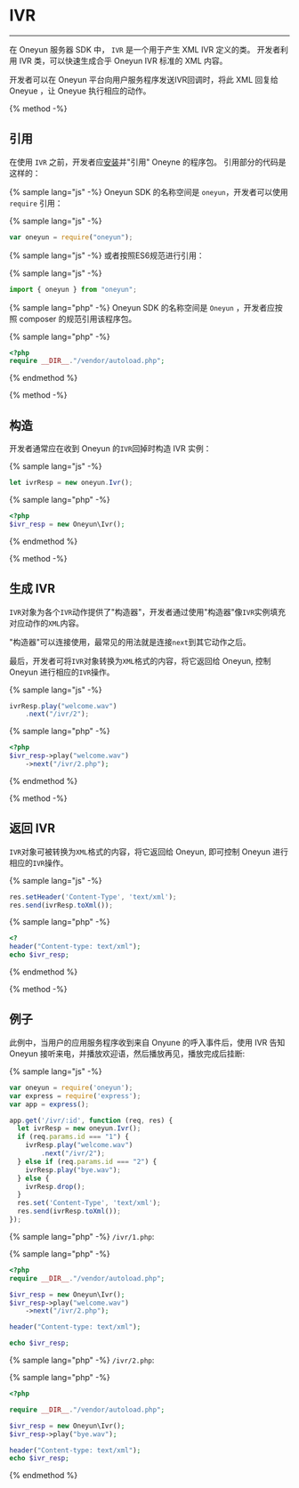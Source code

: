 # IVR

<!-- toc -->

 --------------------------------------------------------------------------------

在 Oneyun 服务器 SDK 中， `IVR` 是一个用于产生 XML IVR 定义的类。 开发者利用 IVR 类，可以快速生成合乎 Oneyun IVR 标准的 XML 内容。

开发者可以在 Oneyun 平台向用户服务程序发送IVR回调时，将此 XML 回复给 Oneyue ，让 Oneyue 执行相应的动作。

{% method -%}

## 引用

在使用 `IVR` 之前，开发者应[安装](../abstract.md#安装)并"引用" Oneyne 的程序包。 引用部分的代码是这样的：

{% sample lang="js" -%} Oneyun SDK 的名称空间是 `oneyun`，开发者可以使用 `require` 引用：

{% sample lang="js" -%}

```javascript
var oneyun = require("oneyun");
```

{% sample lang="js" -%} 或者按照ES6规范进行引用：

{% sample lang="js" -%}

```javascript
import { oneyun } from "oneyun";
```

{% sample lang="php" -%} Oneyun SDK 的名称空间是 `Oneyun` ，开发者应按照 composer 的规范引用该程序包。

{% sample lang="php" -%}

```php
<?php
require __DIR__."/vendor/autoload.php";

```

{% endmethod %}

{% method -%}

## 构造

开发者通常应在收到 Oneyun 的`IVR`回掉时构造 IVR 实例：

{% sample lang="js" -%}

```javascript
let ivrResp = new oneyun.Ivr();
```

{% sample lang="php" -%}

```php
<?php
$ivr_resp = new Oneyun\Ivr();
```

{% endmethod %}

{% method -%}

## 生成 IVR

`IVR`对象为各个`IVR`动作提供了"构造器"，开发者通过使用"构造器"像`IVR`实例填充对应动作的`XML`内容。

"构造器"可以连接使用，最常见的用法就是连接`next`到其它动作之后。

最后，开发者可将`IVR`对象转换为`XML`格式的内容，将它返回给 Oneyun, 控制 Oneyun 进行相应的`IVR`操作。

{% sample lang="js" -%}

```javascript
ivrResp.play("welcome.wav")
    .next("/ivr/2");
```

{% sample lang="php" -%}

```php
<?php
$ivr_resp->play("welcome.wav")
    ->next("/ivr/2.php");
```

{% endmethod %}

{% method -%}

## 返回 IVR

`IVR`对象可被转换为`XML`格式的内容，将它返回给 Oneyun, 即可控制 Oneyun 进行相应的`IVR`操作。

{% sample lang="js" -%}

```javascript
res.setHeader('Content-Type', 'text/xml');
res.send(ivrResp.toXml());
```

{% sample lang="php" -%}

```php
<?
header("Content-type: text/xml");
echo $ivr_resp;
```

{% endmethod %}

{% method -%}

## 例子

此例中，当用户的应用服务程序收到来自 Onyune 的呼入事件后，使用 IVR 告知 Oneyun 接听来电，并播放欢迎语，然后播放再见，播放完成后挂断:

{% sample lang="js" -%}

```javascript
var oneyun = require('oneyun');
var express = require('express');
var app = express();

app.get('/ivr/:id', function (req, res) {
  let ivrResp = new oneyun.Ivr();
  if (req.params.id === "1") {
    ivrResp.play("welcome.wav")
        .next("/ivr/2");
  } else if (req.params.id === "2") {
    ivrResp.play("bye.wav");
  } else {
    ivrResp.drop();
  }
  res.set('Content-Type', 'text/xml');
  res.send(ivrResp.toXml());
});
```

{% sample lang="php" -%} `/ivr/1.php`:

{% sample lang="php" -%}

```php
<?php
require __DIR__."/vendor/autoload.php";

$ivr_resp = new Oneyun\Ivr();
$ivr_resp->play("welcome.wav")
    ->next("/ivr/2.php");

header("Content-type: text/xml");

echo $ivr_resp;
```

{% sample lang="php" -%} `/ivr/2.php`:

{% sample lang="php" -%}

```php
<?php

require __DIR__."/vendor/autoload.php";

$ivr_resp = new Oneyun\Ivr();
$ivr_resp->play("bye.wav");

header("Content-type: text/xml");
echo $ivr_resp;
```

{% endmethod %}
